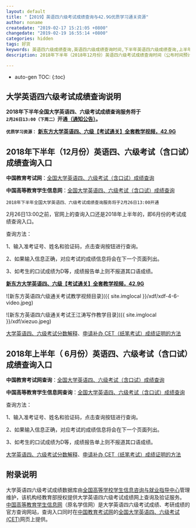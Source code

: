 ```yaml
---
layout: default
title: "【2019】英语四六级考试成绩查询与42.9G优质学习通关资源"
author: noname
createdate: "2019-02-17 15:21:05 +0800"
changedate: "2019-02-19 16:55:14 +0800"
categories: hidden
tags: 好货
keywords: 英语四六级成绩查询,英语四六级成绩查询时间,下半年英语四六级成绩查询,上半年英语四六级成绩查询,四六级成绩查询入口,英语四六级考试成绩公布,四六级查分
description: 2018年下半年（2018年12月份）英语四六级考试成绩查询时间（公布时间预计是2月份下旬）、官网查询入口。大学英语四六级成绩数据库的管理维护、四六级英语成绩的网上查询及验证服务由全国高等学校学生信息咨询与就业指导中心在教育部的授权下分别在学生信息网和教育考试网上提供，附查询方法。

---
```


* auto-gen TOC:
{:toc}

## 大学英语四六级考试成绩查询说明

**2018年下半年全国大学英语四、六级考试成绩查询服务将于`2月26日13:00（下周二）`开通[（通知公告）](http://cet.neea.edu.cn/html1/report/19021/5119-1.htm)。**

**`优质学习资源：`** **[新东方大学英语四、六级【考试通关】全套教学视频，42.9G](https://www.lijiaocn.com/hidden/2019/02/16/xdf46.html)**

## 2018年下半年（12月份）英语四、六级考试（含口试）成绩查询入口

**中国教育考试网**：[全国大学英语四、六级考试（含口试）成绩查询](http://cet.neea.edu.cn/cet)

**中国高等教育学生信息网**：[全国大学英语四、六级考试（含口试）成绩查询](https://www.chsi.com.cn/cet/)

`2018年下半年全国大学英语四、六级考试成绩查询服务将于2月26日13:00开通`

2月26日13:00之前，官网上的查询入口还是2018年上半年的，即6月份的考试成绩查询入口。

查询方法：

1、输入准考证号、姓名和验证码，点击查询按钮进行查询。

2、如果输入信息正确，对应考试的成绩信息将会在下一个页面列出。

3、如考生的口试成绩为D等，成绩报告单上则不报道其口语成绩。

**[新东方大学英语四、六级【考试通关】全套教学视频，42.9G](https://www.lijiaocn.com/hidden/2019/02/16/xdf46.html)**

![新东方英语四六级通关考试教学视频目录]({{ site.imglocal }}/xdf/xdf-4-6-video.jpeg)

![新东方英语四六级通关考试王江涛写作教学目录]({{ site.imglocal }}/xdf/xiezuo.jpeg)

[大学英语四、六级考试分数解释](http://www.cet.edu.cn/cet2011.htm)、[申请补办 CET（纸笔考试）成绩证明的方法](http://www.cet.edu.cn/cet_kw1.htm)

## 2018年上半年（ 6月份）英语四、六级考试（含口试）成绩查询入口

**中国教育考试网查询**：[全国大学英语四、六级考试（含口试）成绩查询](http://cet.neea.edu.cn/cet)

**中国高等教育学生信息网查询**：[全国大学英语四、六级考试（含口试）成绩查询](https://www.chsi.com.cn/cet/)

查询方法：

1、输入准考证号、姓名和验证码，点击查询按钮进行查询。

2、如果输入信息正确，对应考试的成绩信息将会在下一个页面列出。

3、如考生的口试成绩为D等，成绩报告单上则不报道其口语成绩。

[大学英语四、六级考试分数解释](http://www.cet.edu.cn/cet2011.htm)、[申请补办 CET（纸笔考试）成绩证明的方法](http://www.cet.edu.cn/cet_kw1.htm)

## 附录说明

大学英语四六级考试成绩数据库由[全国高等学校学生信息咨询与就业指导中心](http://chesicc.moe.edu.cn/)管理维护，该机构经教育部授权提供大学英语四六级考试成绩网上查询及验证服务。
[中国高等教育学生信息网](https://www.chsi.com.cn/)（原名学信网）是大学英语四六级考试成绩、考研成绩的官方查询网站，查询入口同时在[中国教育考试网](http://www.neea.edu.cn/)的[全国大学英语四、六级考试(CET)](http://cet.neea.edu.cn/)网页上提供。
